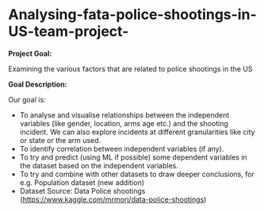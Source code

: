 # Analysing-fata-police-shootings-in-US-team-project-

**Project Goal:** 

Examining the various factors that are related to police shootings in the US

**Goal Description:** 

Our goal is:
 - To analyse and visualise relationships between the independent variables (like gender, location, arms age etc.) and the shooting incident. We can also explore incidents at different granularities like city or state or the arm used.
 - To identify correlation between independent variables (if any).
 - To try and predict (using ML if possible) some dependent variables in the dataset based on the independent variables.
 - To try and combine with other datasets to draw deeper conclusions, for e.g. Population dataset (new addition)
 - Dataset Source: Data Police shootings (https://www.kaggle.com/mrmorj/data-police-shootings)
